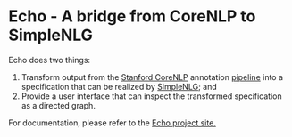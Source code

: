 # Echo - A bridge from CoreNLP to SimpleNLG

Echo does two things:

1.  Transform output from the [Stanford CoreNLP](https://stanfordnlp.github.io/CoreNLP/) annotation [pipeline](https://stanfordnlp.github.io/CoreNLP/pipeline.html) into a specification that can be realized by [SimpleNLG](https://github.com/simplenlg/simplenlg); and
2.  Provide a user interface that can inspect the transformed specification as a directed graph.

For documentation, please refer to the [Echo project site.](https://gregwickham.github.io/Echo/)
